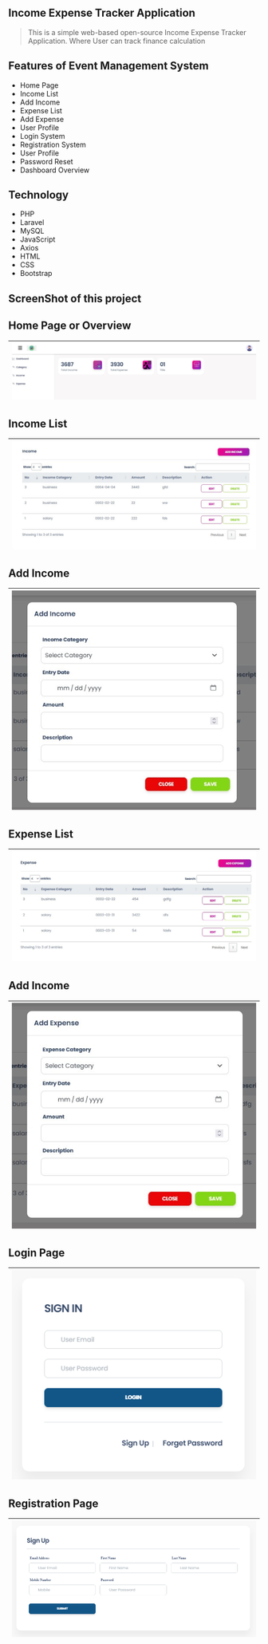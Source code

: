 ## Income Expense Tracker Application
<blockquote><p>This is a simple web-based open-source Income Expense Tracker Application. Where User can track finance calculation</p></blockquote>

## Features of Event Management System
<ul>
    <li>Home Page</li>
    <li>Income List</li>
    <li>Add Income</li>
    <li>Expense List</li>
    <li>Add Expense</li>
    <li>User Profile</li>
    <li>Login System</li>
    <li>Registration System</li>
    <li>User Profile</li>
    <li>Password Reset</li>
    <li>Dashboard Overview</li>
    
</ul>

## Technology
<ul>
    <li>PHP</li>
    <li>Laravel</li>
    <li>MySQL</li>
    <li>JavaScript</li>
    <li>Axios</li>
    <li>HTML</li>
    <li>CSS</li>
    <li>Bootstrap</li>
</ul>

## ScreenShot of this project

## Home Page or Overview
<table>
    <thead>
        <tr>
            <th>
                <img src="screenshots/homepage.jpg" alt="home-page ss">
            </th>
        </tr>
    </thead>
</table>

## Income List
<table>
    <thead>
        <tr>
            <th>
                <img src="screenshots/income.jpg" alt="home-page ss">
            </th>
        </tr>
    </thead>
</table>

## Add Income 
<table>
    <thead>
        <tr>
            <th>
                <img src="screenshots/addincome.jpg" alt="home-page ss">
            </th>
        </tr>
    </thead>
</table>

## Expense List
<table>
    <thead>
        <tr>
            <th>
                <img src="screenshots/expnList.jpg" alt="home-page ss">
            </th>
        </tr>
    </thead>
</table>

## Add Income
<table>
    <thead>
        <tr>
            <th>
                <img src="screenshots/addexp.jpg" alt="home-page ss">
            </th>
        </tr>
    </thead>
</table>

## Login Page
<table>
    <thead>
        <tr>
            <th>
                <img src="screenshots/signin.png" alt="signin-page ss">
            </th>
        </tr>
    </thead>
</table>

## Registration Page
<table>
    <thead>
        <tr>
            <th>
                <img src="screenshots/signUp.png" alt="signUp-page ss">
            </th>
        </tr>
    </thead>
</table>



